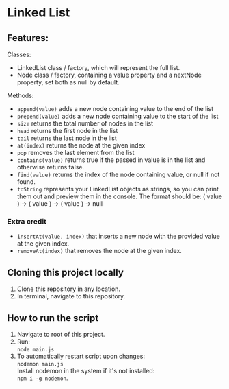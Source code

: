 # Linked List

## Features: 
Classes: 
* LinkedList class / factory, which will represent the full list.
* Node class / factory, containing a value property and a nextNode property, set both as null by default.  

Methods:

* `append(value)` adds a new node containing value to the end of the list
* `prepend(value)` adds a new node containing value to the start of the list
* `size` returns the total number of nodes in the list
* `head` returns the first node in the list
* `tail` returns the last node in the list
* `at(index)` returns the node at the given index
* `pop` removes the last element from the list
* `contains(value)` returns true if the passed in value is in the list and otherwise returns false.
* `find(value)` returns the index of the node containing value, or null if not found.
* `toString` represents your LinkedList objects as strings, so you can print them out and preview them in the console. The format should be: ( value ) -> ( value ) -> ( value ) -> null

### Extra credit 
* `insertAt(value, index)` that inserts a new node with the provided value at the given index.
* `removeAt(index)` that removes the node at the given index.

## Cloning this project locally
1. Clone this repository in any location.
2. In terminal, navigate to this repository.

## How to run the script
1. Navigate to root of this project.
2. Run:  
   `node main.js`
3. To automatically restart script upon changes:  
   `nodemon main.js`  
   Install nodemon in the system if it's not installed:  
   `npm i -g nodemon`. 